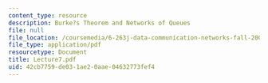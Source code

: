 ```yaml
---
content_type: resource
description: Burke?s Theorem and Networks of Queues
file: null
file_location: /coursemedia/6-263j-data-communication-networks-fall-2002/42cb7759de031ae20aae04632773fef4_Lecture7.pdf
file_type: application/pdf
resourcetype: Document
title: Lecture7.pdf
uid: 42cb7759-de03-1ae2-0aae-04632773fef4
---
```

